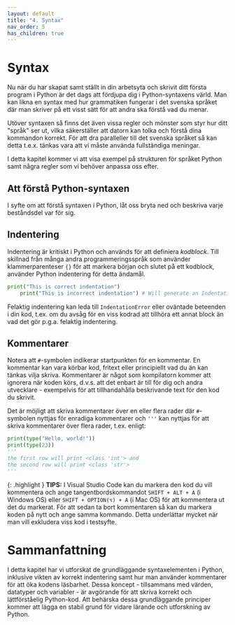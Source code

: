 ```yaml
---
layout: default
title: "4. Syntax"
nav_order: 5
has_children: true
---
```


# Syntax
Nu när du har skapat samt ställt in din arbetsyta och skrivit ditt första program i Python är det dags att fördjupa dig i Python-syntaxens värld. Man kan likna en syntax med hur grammatiken fungerar i det svenska språket där man skriver på ett visst sätt för att andra ska förstå vad du menar.

Utöver syntaxen så finns det även vissa regler och mönster som styr hur ditt "språk" ser ut, vilka säkerställer att datorn kan tolka och förstå dina kommandon korrekt. För att dra paralleller till det svenska språket så kan detta t.e.x. tänkas vara att vi måste använda fullständiga meningar. 

I detta kapitel kommer vi att visa exempel på strukturen för språket Python samt några regler som vi behöver anpassa oss efter.

## Att förstå Python-syntaxen

I syfte om att förstå syntaxen i Python, låt oss bryta ned och beskriva varje beståndsdel var för sig.

## Indentering
Indentering är kritiskt i Python och används för att definiera _kodblock_. Till skillnad från många andra programmeringsspråk som använder klammerparenteser `{}` för att markera början och slutet på ett kodblock, använder Python indentering för detta ändamål.
```python
print("This is correct indentation")
    print("This is incorrect indentation") # Will generate an IndentationError
```
Felaktig indentering kan leda till `IndentationError` eller oväntade beteenden i din kod, t.ex. om du avsåg för en viss kodrad att tillhöra ett annat block än vad det gör p.g.a. felaktig indentering.

## Kommentarer
Notera att `#`-symbolen indikerar startpunkten för en kommentar. En kommentar kan vara körbar kod, fritext eller principiellt vad du än kan tänkas vilja skriva. Kommentarer är något som kompilatorn kommer att ignorera när koden körs, d.v.s. att det enbart är till för dig och andra utvecklare - exempelvis för att tillhandahålla beskrivande text för den kod du skrivit.

Det är möjligt att skriva kommentarer över en eller flera rader där `#`-symbolen nyttjas för enradiga kommentarer och `'''` kan nyttjas för att skriva kommentarer över flera rader, t.ex. enligt: 
```python
print(type("Hello, world!"))
print(type(23))
'''
the first row will print <class 'int'> and
the second row will print <class 'str'>
'''
```

{: .highlight }
**TIPS:** I Visual Studio Code kan du markera den kod du vill kommentera och ange tangentbordskommandot `SHIFT + ALT + A` (i Windows OS) eller `SHIFT + OPTION(⌥) + A` (i Mac OS) för att kommentera ut det du markerat. För att sedan ta bort kommentaren så kan du markera koden på nytt och ange samma kommando. Detta underlättar mycket när man vill exkludera viss kod i testsyfte.

# Sammanfattning
I detta kapitel har vi utforskat de grundläggande syntaxelementen i Python, inklusive vikten av korrekt indentering samt hur man använder kommentarer för att öka kodens läsbarhet. Dessa koncept - tillsammans med värden, datatyper och variabler - är avgörande för att skriva korrekt och lättförståelig Python-kod. Att behärska dessa grundläggande principer kommer att lägga en stabil grund för vidare lärande och utforskning av Python.